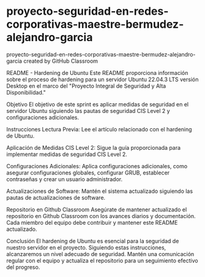 # proyecto-seguridad-en-redes-corporativas-maestre-bermudez-alejandro-garcia
proyecto-seguridad-en-redes-corporativas-maestre-bermudez-alejandro-garcia created by GitHub Classroom


README - Hardening de Ubuntu
Este README proporciona información sobre el proceso de hardening para un servidor Ubuntu 22.04.3 LTS versión Desktop en el marco del "Proyecto Integral de Seguridad y Alta Disponibilidad."

Objetivo
El objetivo de este sprint es aplicar medidas de seguridad en el servidor Ubuntu siguiendo las pautas de seguridad CIS Level 2 y configuraciones adicionales.

Instrucciones
Lectura Previa: Lee el artículo relacionado con el hardening de Ubuntu.

Aplicación de Medidas CIS Level 2: Sigue la guía proporcionada para implementar medidas de seguridad CIS Level 2.

Configuraciones Adicionales: Aplica configuraciones adicionales, como asegurar configuraciones globales, configurar GRUB, establecer contraseñas y crear un usuario administrador.

Actualizaciones de Software: Mantén el sistema actualizado siguiendo las pautas de actualizaciones de software.

Repositorio en Github Classroom
Asegúrate de mantener actualizado el repositorio en Github Classroom con los avances diarios y documentación. Cada miembro del equipo debe contribuir y mantener este README actualizado.

Conclusión
El hardening de Ubuntu es esencial para la seguridad de nuestro servidor en el proyecto. Siguiendo estas instrucciones, alcanzaremos un nivel adecuado de seguridad. Mantén una comunicación regular con el equipo y actualiza el repositorio para un seguimiento efectivo del progreso.
